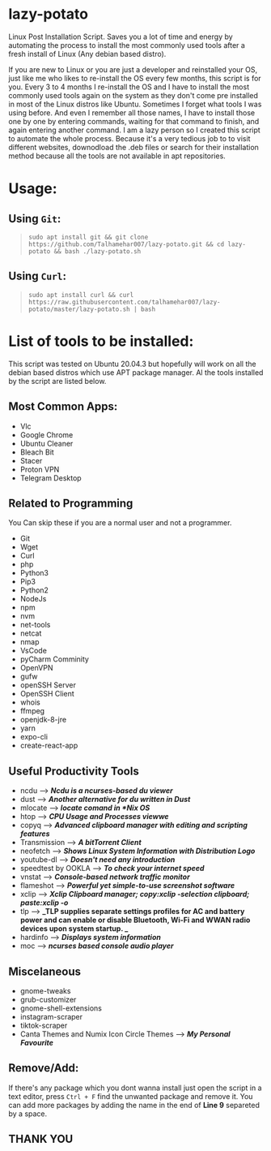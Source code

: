 # lazy-potato

Linux Post Installation Script. Saves you a lot of time and energy by automating the process to install the most commonly used tools after a fresh install of Linux (Any debian based distro). 


If you are new to Linux or you are just a developer and reinstalled your OS, just like me who likes to re-install the OS every few months, this script is for you. Every 3 to 4 months I re-install the OS and I have to install the most commonly used tools again on the system as they don't come pre installed in most of the Linux distros like Ubuntu. Sometimes I forget what tools I was using before. And even I remember all those names, I have to install those one by one by entering commands, waiting for that command to finish, and again entering another command. I am a lazy person so I created this script to automate the whole process. Because it's a very tedious job to to visit different websites, downodload the .deb files or search for their installation method because all the tools are not available in apt repositories.


# Usage:

## Using `Git`:
> ```sudo apt install git && git clone https://github.com/Talhamehar007/lazy-potato.git && cd lazy-potato && bash ./lazy-potato.sh```

## Using `Curl`:
> ```sudo apt install curl && curl https://raw.githubusercontent.com/talhamehar007/lazy-potato/master/lazy-potato.sh | bash```


# List of tools to be installed:
This script was tested on Ubuntu 20.04.3 but hopefully will work on all the debian based distros which use APT package manager. Al the tools installed by the script are listed below. 

## Most Common Apps:
* Vlc 
* Google Chrome
* Ubuntu Cleaner
* Bleach Bit
* Stacer
* Proton VPN
* Telegram Desktop

## Related to Programming
You Can skip these if you are a normal user and not a programmer.
* Git
* Wget
* Curl
* php
* Python3
* Pip3
* Python2
* NodeJs
* npm
* nvm
* net-tools
* netcat
* nmap
* VsCode
* pyCharm Comminity
* OpenVPN
* gufw 
* openSSH Server
* OpenSSH Client
* whois
* ffmpeg
* openjdk-8-jre
* yarn
* expo-cli
* create-react-app

## Useful Productivity Tools
* ncdu  --> **_Ncdu is a ncurses-based du viewer_**
* dust  --> **_Another alternative for du written in Dust_**
* mlocate --> **_locate comand in *Nix OS_**
* htop  --> **_CPU Usage and Processes viewwe_**
* copyq --> **_Advanced clipboard manager with editing and scripting features_**
* Transmission --> **_A bitTorrent Client_**
* neofetch  --> **_Shows Linux System Information with Distribution Logo_**
* youtube-dl --> **_Doesn't need any introduction_**
* speedtest by OOKLA --> **_To check your internet speed_**
* vnstat  --> **_Console-based network traffic monitor_**
* flameshot --> **_Powerful yet simple-to-use screenshot software_**
* xclip --> **_Xclip Clipboard manager; copy:xclip -selection clipboard; paste:xclip -o_**
* tlp --> **_TLP supplies separate settings profiles for AC and battery power and can
 enable or disable Bluetooth, Wi-Fi and WWAN radio devices upon system startup.
_**
* hardinfo --> **_Displays system information_**
* moc --> **_ncurses based console audio player_**


## Miscelaneous
* gnome-tweaks 
* grub-customizer
* gnome-shell-extensions
* instagram-scraper
* tiktok-scraper
* Canta Themes and Numix Icon Circle Themes --> **_My Personal Favourite_**


## Remove/Add:
If there's any package which you dont wanna install just open the script in a text editor, press `Ctrl + F` find the unwanted package and remove it. You can add more packages by adding the name in the end of **Line 9** separeted by a space.

## THANK YOU
